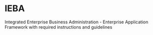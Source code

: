 # IEBA
Integrated Enterprise Business Administration - Enterprise Application Framework with required instructions and guidelines
